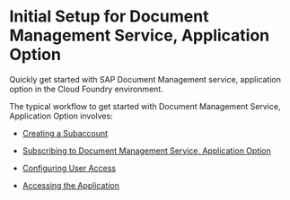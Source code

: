 <!-- loio636e8820ed3d4887813ea2c2cae47e23 -->

# Initial Setup for Document Management Service, Application Option

Quickly get started with SAP Document Management service, application option in the Cloud Foundry environment.

The typical workflow to get started with Document Management Service, Application Option involves:

-   [Creating a Subaccount](creating-a-subaccount-53452a7.md)

-   [Subscribing to Document Management Service, Application Option](subscribing-to-document-management-service-application-option-cce24e2.md)

-   [Configuring User Access](configuring-user-access-66e4071.md)

-   [Accessing the Application](accessing-the-application-398bf0c.md)


